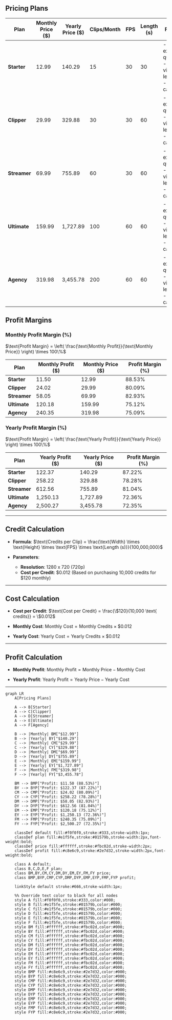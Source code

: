 ## Pricing Plans

| **Plan**    | **Monthly Price ($)** | **Yearly Price ($)** | **Clips/Month** | **FPS** | **Length (s)** | **Features**                                                                                             |
| ----------- | --------------------- | -------------------- | --------------- | ------- | -------------- | --------------------------------------------------------------------------------------------------------- |
| **Starter** | 12.99                 | 140.29               | 15              | 30      | 30             | - 30fps export quality<br>- 30s video length<br>- Auto-captioning                                      |
| **Clipper** | 29.99                 | 329.88               | 30              | 30      | 60             | - 30fps export quality<br>- 60s video length<br>- Auto-captioning                                      |
| **Streamer**| 69.99                 | 755.89               | 60              | 30      | 60             | - 30fps export quality<br>- 60s video length<br>- Auto-captioning                                      |
| **Ultimate**| 159.99                | 1,727.89             | 100             | 60      | 60             | - 60fps export quality<br>- 60s video length<br>- Auto-captioning                                      |
| **Agency**  | 319.98                | 3,455.78             | 200             | 60      | 60             | - 60fps export quality<br>- 60s video length<br>- Auto-captioning                                      |

## Profit Margins

### Monthly Profit Margin (%)

$\text{Profit Margin} = \left( \frac{\text{Monthly Profit}}{\text{Monthly Price}} \right) \times 100\%$

| **Plan**    | **Monthly Profit ($)** | **Monthly Price ($)** | **Profit Margin (%)** |
| ----------- | ---------------------- | --------------------- | --------------------- |
| **Starter** | 11.50                  | 12.99                 | 88.53%                |
| **Clipper** | 24.02                  | 29.99                 | 80.09%                |
| **Streamer**| 58.05                  | 69.99                 | 82.93%                |
| **Ultimate**| 120.18                 | 159.99                | 75.12%                |
| **Agency**  | 240.35                 | 319.98                | 75.09%                |

### Yearly Profit Margin (%)

$\text{Profit Margin} = \left( \frac{\text{Yearly Profit}}{\text{Yearly Price}} \right) \times 100\%$

| **Plan**    | **Yearly Profit ($)** | **Yearly Price ($)** | **Profit Margin (%)** |
| ----------- | --------------------- | -------------------- | --------------------- |
| **Starter** | 122.37                | 140.29               | 87.22%                |
| **Clipper** | 258.22                | 329.88               | 78.28%                |
| **Streamer**| 612.56                | 755.89               | 81.04%                |
| **Ultimate**| 1,250.13              | 1,727.89             | 72.36%                |
| **Agency**  | 2,500.27              | 3,455.78             | 72.35%                |

---

## Credit Calculation

- **Formula**:
  $\text{Credits per Clip} = \frac{\text{Width} \times \text{Height} \times \text{FPS} \times \text{Length (s)}}{100,000,000}$

- **Parameters**:
  - **Resolution**: 1280 x 720 (720p)
  - **Cost per Credit**: $0.012 (Based on purchasing 10,000 credits for $120 monthly)

---

## Cost Calculation

- **Cost per Credit**:
  $\text{Cost per Credit} = \frac{\$120}{10,000 \text{ credits}} = \$0.012$

- **Monthly Cost**:
  $\text{Monthly Cost} = \text{Monthly Credits} \times \$0.012$

- **Yearly Cost**:
  $\text{Yearly Cost} = \text{Yearly Credits} \times \$0.012$

---

## Profit Calculation

- **Monthly Profit**:
  $\text{Monthly Profit} = \text{Monthly Price} - \text{Monthly Cost}$

- **Yearly Profit**:
  $\text{Yearly Profit} = \text{Yearly Price} - \text{Yearly Cost}$

---

```mermaid
graph LR
    A[Pricing Plans]

    A --> B[Starter]
    A --> C[Clipper]
    A --> D[Streamer]
    A --> E[Ultimate]
    A --> F[Agency]

    B --> |Monthly| BM["$12.99"]
    B --> |Yearly| BY["$140.29"]
    C --> |Monthly| CM["$29.99"]
    C --> |Yearly| CY["$329.88"]
    D --> |Monthly| DM["$69.99"]
    D --> |Yearly| DY["$755.89"]
    E --> |Monthly| EM["$159.99"]
    E --> |Yearly| EY["$1,727.89"]
    F --> |Monthly| FM["$319.98"]
    F --> |Yearly| FY["$3,455.78"]

    BM --> BMP["Profit: $11.50 (88.53%)"]
    BY --> BYP["Profit: $122.37 (87.22%)"]
    CM --> CMP["Profit: $24.02 (80.09%)"]
    CY --> CYP["Profit: $258.22 (78.28%)"]
    DM --> DMP["Profit: $58.05 (82.93%)"]
    DY --> DYP["Profit: $612.56 (81.04%)"]
    EM --> EMP["Profit: $120.18 (75.12%)"]
    EY --> EYP["Profit: $1,250.13 (72.36%)"]
    FM --> FMP["Profit: $240.35 (75.09%)"]
    FY --> FYP["Profit: $2,500.27 (72.35%)"]

    classDef default fill:#f0f0f0,stroke:#333,stroke-width:1px;
    classDef plan fill:#e1f5fe,stroke:#01579b,stroke-width:2px,font-weight:bold;
    classDef price fill:#ffffff,stroke:#fbc02d,stroke-width:2px;
    classDef profit fill:#c8e6c9,stroke:#2e7d32,stroke-width:2px,font-weight:bold;
    
    class A default;
    class B,C,D,E,F plan;
    class BM,BY,CM,CY,DM,DY,EM,EY,FM,FY price;
    class BMP,BYP,CMP,CYP,DMP,DYP,EMP,EYP,FMP,FYP profit;

    linkStyle default stroke:#666,stroke-width:1px;

    %% Override text color to black for all nodes
    style A fill:#f0f0f0,stroke:#333,color:#000;
    style B fill:#e1f5fe,stroke:#01579b,color:#000;
    style C fill:#e1f5fe,stroke:#01579b,color:#000;
    style D fill:#e1f5fe,stroke:#01579b,color:#000;
    style E fill:#e1f5fe,stroke:#01579b,color:#000;
    style F fill:#e1f5fe,stroke:#01579b,color:#000;
    style BM fill:#ffffff,stroke:#fbc02d,color:#000;
    style BY fill:#ffffff,stroke:#fbc02d,color:#000;
    style CM fill:#ffffff,stroke:#fbc02d,color:#000;
    style CY fill:#ffffff,stroke:#fbc02d,color:#000;
    style DM fill:#ffffff,stroke:#fbc02d,color:#000;
    style DY fill:#ffffff,stroke:#fbc02d,color:#000;
    style EM fill:#ffffff,stroke:#fbc02d,color:#000;
    style EY fill:#ffffff,stroke:#fbc02d,color:#000;
    style FM fill:#ffffff,stroke:#fbc02d,color:#000;
    style FY fill:#ffffff,stroke:#fbc02d,color:#000;
    style BMP fill:#c8e6c9,stroke:#2e7d32,color:#000;
    style BYP fill:#c8e6c9,stroke:#2e7d32,color:#000;
    style CMP fill:#c8e6c9,stroke:#2e7d32,color:#000;
    style CYP fill:#c8e6c9,stroke:#2e7d32,color:#000;
    style DMP fill:#c8e6c9,stroke:#2e7d32,color:#000;
    style DYP fill:#c8e6c9,stroke:#2e7d32,color:#000;
    style EMP fill:#c8e6c9,stroke:#2e7d32,color:#000;
    style EYP fill:#c8e6c9,stroke:#2e7d32,color:#000;
    style FMP fill:#c8e6c9,stroke:#2e7d32,color:#000;
    style FYP fill:#c8e6c9,stroke:#2e7d32,color:#000;
```
